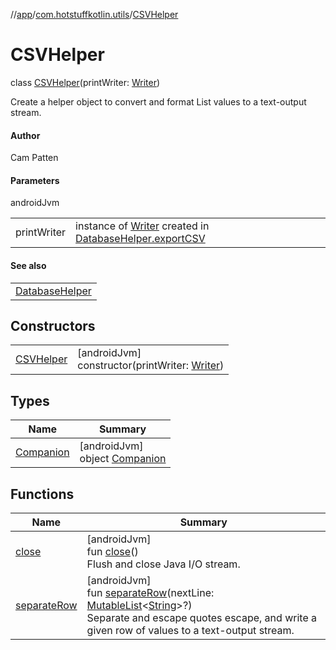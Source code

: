 //[app](../../../index.md)/[com.hotstuffkotlin.utils](../index.md)/[CSVHelper](index.md)

# CSVHelper

class [CSVHelper](index.md)(printWriter: [Writer](https://developer.android.com/reference/kotlin/java/io/Writer.html))

Create a helper object to convert and format List values to a text-output stream.

#### Author

Cam Patten

#### Parameters

androidJvm

| | |
|---|---|
| printWriter | instance of [Writer](https://developer.android.com/reference/kotlin/java/io/Writer.html) created in [DatabaseHelper.exportCSV](../-database-helper/export-c-s-v.md) |

#### See also

| |
|---|
| [DatabaseHelper](../-database-helper/index.md) |

## Constructors

| | |
|---|---|
| [CSVHelper](-c-s-v-helper.md) | [androidJvm]<br>constructor(printWriter: [Writer](https://developer.android.com/reference/kotlin/java/io/Writer.html)) |

## Types

| Name | Summary |
|---|---|
| [Companion](-companion/index.md) | [androidJvm]<br>object [Companion](-companion/index.md) |

## Functions

| Name | Summary |
|---|---|
| [close](close.md) | [androidJvm]<br>fun [close](close.md)()<br>Flush and close Java I/O stream. |
| [separateRow](separate-row.md) | [androidJvm]<br>fun [separateRow](separate-row.md)(nextLine: [MutableList](https://kotlinlang.org/api/latest/jvm/stdlib/kotlin.collections/-mutable-list/index.html)&lt;[String](https://kotlinlang.org/api/latest/jvm/stdlib/kotlin/-string/index.html)&gt;?)<br>Separate and escape quotes escape, and write a given row of values to a text-output stream. |
